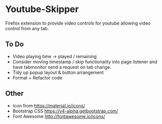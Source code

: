 # Youtube-Skipper

Firefox extension to  provide video controls for youtube allowing video control from any tab.

## To Do

- Video playing time -> played / remaining
- Consider moving timestamp / skip functionality into page listener and have tabmonitor send a request on tab change.
- Tidy up popup layout & button arrangement
- Format + Refactor code

## Other

- Icon from https://material.io/icons/
- Bootstrap CSS https://v4-alpha.getbootstrap.com/
- Font Awesome http://fontawesome.io/icons/
